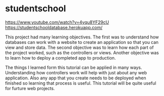 # studentschool
https://www.youtube.com/watch?v=4yqu8YF29cU
https://studentschooldatabase.herokuapp.com/

This project had many learning objectives. The first was to understand how databases can work with a website to create an application so that you can view and store data. The second objective was to learn how each part of the project worked, such as the controllers or views. Another objective was to learn how to deploy a completed app to production.

The things I learned form this tutorial can be applied in many ways. Understanding how controllers work will help with just about any web application. Also any app that you create needs to be deployed when finished so learning that process is useful. This tutorial will be quite useful for furture web projects.
